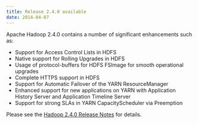```yaml
---
title: Release 2.4.0 available
date: 2014-04-07
---
```


Apache Hadoop 2.4.0 contains a number of significant enhancements such
as:

-   Support for Access Control Lists in HDFS
-   Native support for Rolling Upgrades in HDFS
-   Usage of protocol-buffers for HDFS FSImage for smooth operational
upgrades
-   Complete HTTPS support in HDFS
-   Support for Automatic Failover of the YARN ResourceManager
-   Enhanced support for new applications on YARN with Application
History Server and Application Timeline Server
-   Support for strong SLAs in YARN CapacityScheduler via Preemption

Please see the [Hadoop 2.4.0 Release
Notes](http://hadoop.apache.org/docs/r2.4.0/hadoop-project-dist/hadoop-common/releasenotes.html)
for details.

